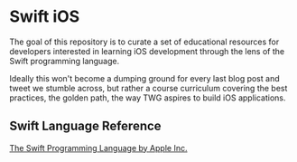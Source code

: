 # Swift iOS

The goal of this repository is to curate a set of educational resources for developers interested in 
learning iOS development through the lens of the Swift programming language.

Ideally this won't become a dumping ground for every last blog post and tweet we stumble across, but rather
a course curriculum covering the best practices, the golden path, the way TWG aspires to build iOS applications.

## Swift Language Reference

[The Swift Programming Language by Apple Inc.](https://itunes.apple.com/ca/book/swift-programming-language/id881256329)

